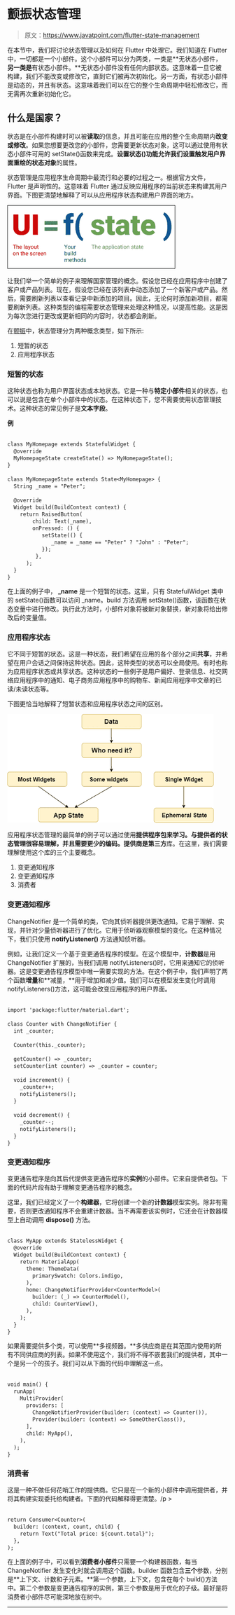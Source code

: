 # 颤振状态管理

> 原文：<https://www.javatpoint.com/flutter-state-management>

在本节中，我们将讨论状态管理以及如何在 Flutter 中处理它。我们知道在 Flutter 中，一切都是一个小部件。这个小部件可以分为两类，一类是**无状态小部件，**另一类是**有状态小部件。**无状态小部件没有任何内部状态。这意味着一旦它被构建，我们不能改变或修改它，直到它们被再次初始化。另一方面，有状态小部件是动态的，并且有状态。这意味着我们可以在它的整个生命周期中轻松修改它，而无需再次重新初始化它。

## 什么是国家？

状态是在小部件构建时可以被**读取**的信息，并且可能在应用的整个生命周期内**改变或修改**。如果您想要更改您的小部件，您需要更新状态对象，这可以通过使用有状态小部件可用的 setState()函数来完成。**设置状态()**功能允许我们设置触发用户界面重绘的状态**对象**的属性。

状态管理是应用程序生命周期中最流行和必要的过程之一。根据官方文件，Flutter 是声明性的。这意味着 Flutter 通过反映应用程序的当前状态来构建其用户界面。下图更清楚地解释了可以从应用程序状态构建用户界面的地方。

![Flutter State Management](img/154bed457c881497d504b97a33a49082.png)

让我们举一个简单的例子来理解国家管理的概念。假设您已经在应用程序中创建了客户或产品列表。现在，假设您已经在该列表中动态添加了一个新客户或产品。然后，需要刷新列表以查看记录中新添加的项目。因此，无论何时添加新项目，都需要刷新列表。这种类型的编程需要状态管理来处理这种情况，以提高性能。这是因为每次您进行更改或更新相同的内容时，状态都会刷新。

在[颤振](https://www.javatpoint.com/flutter)中，状态管理分为两种概念类型，如下所示:

1.  短暂的状态
2.  应用程序状态

### 短暂的状态

这种状态也称为用户界面状态或本地状态。它是一种与**特定小部件**相关的状态，也可以说是包含在单个小部件中的状态。在这种状态下，您不需要使用状态管理技术。这种状态的常见例子是**文本字段**。

**例**

```

class MyHomepage extends StatefulWidget {
  @override
  MyHomepageState createState() => MyHomepageState();
}

class MyHomepageState extends State<MyHomepage> {
  String _name = "Peter";

  @override
  Widget build(BuildContext context) {
    return RaisedButton(
        child: Text(_name),
        onPressed: () {
           setState(() {
              _name = _name == "Peter" ? "John" : "Peter";
           });
         },
      );
  }
}

```

在上面的例子中， **_name** 是一个短暂的状态。这里，只有 StatefulWidget 类中的 setState()函数可以访问 _name。build 方法调用 setState()函数，该函数在状态变量中进行修改。执行此方法时，小部件对象将被新对象替换，新对象将给出修改后的变量值。

### 应用程序状态

它不同于短暂的状态。这是一种状态，我们希望在应用的各个部分之间**共享**，并希望在用户会话之间保持这种状态。因此，这种类型的状态可以全局使用。有时也称为应用程序状态或共享状态。这种状态的一些例子是用户偏好、登录信息、社交网络应用程序中的通知、电子商务应用程序中的购物车、新闻应用程序中文章的已读/未读状态等。

下图更恰当地解释了短暂状态和应用程序状态之间的区别。

![Flutter State Management](img/6ed1486c98a8858dd5cf580712cd2948.png)

应用程序状态管理的最简单的例子可以通过使用**提供程序包来学习。**与提供者的状态管理很容易理解，并且需要更少的编码。提供商是**第三方**库。在这里，我们需要理解使用这个库的三个主要概念。

1.  变更通知程序
2.  变更通知程序
3.  消费者

### 变更通知程序

ChangeNotifier 是一个简单的类，它向其侦听器提供更改通知。它易于理解、实现，并针对少量侦听器进行了优化。它用于侦听器观察模型的变化。在这种情况下，我们只使用 **notifyListener()** 方法通知侦听器。

例如，让我们定义一个基于变更通告程序的模型。在这个模型中，**计数器**是用 ChangeNotifier 扩展的，当我们调用 notifyListeners()时，它用来通知它的侦听器。这是变更通告程序模型中唯一需要实现的方法。在这个例子中，我们声明了两个函数**增量**和**减量，**用于增加和减少值。我们可以在模型发生变化时调用 notifyListeners()方法，这可能会改变应用程序的用户界面。

```

import 'package:flutter/material.dart';

class Counter with ChangeNotifier {
  int _counter;

  Counter(this._counter);

  getCounter() => _counter;
  setCounter(int counter) => _counter = counter;

  void increment() {
    _counter++;
    notifyListeners();
  }

  void decrement() {
    _counter--;
    notifyListeners();
  }
}

```

### 变更通知程序

变更通告程序是向其后代提供变更通告程序的**实例**的小部件。它来自提供者包。下面的代码片段有助于理解变更通告程序的概念。

这里，我们已经定义了一个**构建器**，它将创建一个新的**计数器**模型实例。除非有需要，否则更改通知程序不会重建计数器。当不再需要该实例时，它还会在计数器模型上自动调用 **dispose()** 方法。

```

class MyApp extends StatelessWidget {
  @override
  Widget build(BuildContext context) {
    return MaterialApp(
      theme: ThemeData(
        primarySwatch: Colors.indigo,
      ),
      home: ChangeNotifierProvider<CounterModel>(
        builder: (_) => CounterModel(),
        child: CounterView(),
      ),
    );
  }
}

```

如果需要提供多个类，可以使用**多视频器。**多供应商是在其范围内使用的所有不同供应商的列表。如果不使用这个，我们将不得不嵌套我们的提供者，其中一个是另一个的孩子。我们可以从下面的代码中理解这一点。

```

void main() {
  runApp(
    MultiProvider(
      providers: [
        ChangeNotifierProvider(builder: (context) => Counter()),
        Provider(builder: (context) => SomeOtherClass()),
      ],
      child: MyApp(),
    ),
  );
}

```

### 消费者

这是一种不做任何花哨工作的提供商。它只是在一个新的小部件中调用提供者，并将其构建实现委托给构建者。下面的代码解释得更清楚。/p >

```

return Consumer<Counter>(
  builder: (context, count, child) {
    return Text("Total price: ${count.total}");
  },
);

```

在上面的例子中，可以看到**消费者小部件**只需要一个构建器函数，每当 ChangeNotifier 发生变化时就会调用这个函数。builder 函数包含**三个**参数，分别是**上下文、计数和子元素。**第一个参数，上下文，包含在每个 build()方法中。第二个参数是变更通告程序的实例，第三个参数是用于优化的子级。最好是将消费者小部件尽可能深地放在树中。

* * *